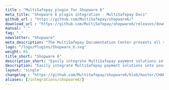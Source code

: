 ```yaml
---
title : "MultiSafepay plugin for Shopware 6"
meta_title: "Shopware 6 plugin integration - MultiSafepay Docs"
github_url : "https://github.com/MultiSafepay/shopware6/"
download_url : "https://github.com/MultiSafepay/shopware6/releases/download/2.1.0/Plugin_Shopware6_2.1.0.zip"
manual: "."
faq: "."
newsletter: "Shopware"
meta_description: "The MultiSafepay Documentation Center presents all relevant information about our Plugins and API. You can also find support pages for payment methods, tools and general questions as well as the contact details of our Support and Integration Teams."
logo: "/logo/Plugins/Shopware_6.svg"
weight: 05
title_short: "Shopware 6"
description_short: "Easily integrate MultiSafepay payment solutions into your Shopware 6 webshop with the free plugin."
description: "Easily integrate MultiSafepay payment solutions into your Shopware 6 webshop with the free plugin."
layout: 'single'
changelog : "https://github.com/MultiSafepay/shopware6/blob/master/CHANGELOG.md"
aliases: [/integrations/shopware6/]
---
```


